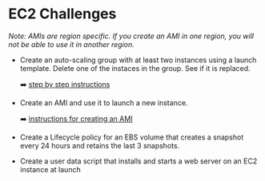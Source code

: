# EC2 Challenges

*Note: AMIs are region specific. If you create an AMI in one region, you will not be able to use it in another region.*

- Create an auto-scaling group with at least two instances using a launch template. Delete one of the instaces in the group. See if it is replaced.

    ➡️ [step by step instructions](ec2-create-an-auto-scaling-group.md)

- Create an AMI and use it to launch a new instance.

    ➡️ [instructions for creating an AMI](https://docs.aws.amazon.com/toolkit-for-visual-studio/latest/user-guide/tkv-create-ami-from-instance.html)

- Create a Lifecycle policy for an EBS volume that creates a snapshot every 24 hours and retains the last 3 snapshots.
- Create a user data script that installs and starts a web server on an EC2 instance at launch